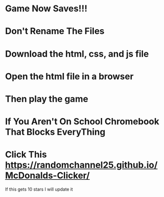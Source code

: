 # 
# Game Now Saves!!!
# Don't Rename The Files
# Download the html, css, and js file
# Open the html file in a browser
# Then play the game
# If You Aren't On School Chromebook That Blocks EveryThing
# Click This https://randomchannel25.github.io/McDonalds-Clicker/
If this gets 10 stars I will update it
